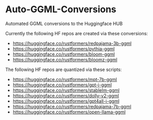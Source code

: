 # Auto-GGML-Conversions
Automated GGML conversions to the Huggingface HUB

Currently the following HF repos are created via these conversions:
* https://huggingface.co/rustformers/redpajama-3b-ggml
* https://huggingface.co/rustformers/pythia-ggml
* https://huggingface.co/rustformers/bloom-ggml
* https://huggingface.co/rustformers/bloomz-ggml


The following HF repos are quantized via these scripts:
* https://huggingface.co/rustformers/mpt-7b-ggml
* https://huggingface.co/rustformers/gpt-j-ggml
* https://huggingface.co/rustformers/stablelm-ggml
* https://huggingface.co/rustformers/dolly-v2-ggml
* https://huggingface.co/rustformers/gpt4all-j-ggml
* https://huggingface.co/rustformers/redpajama-7b-ggml
* https://huggingface.co/rustformers/open-llama-ggml